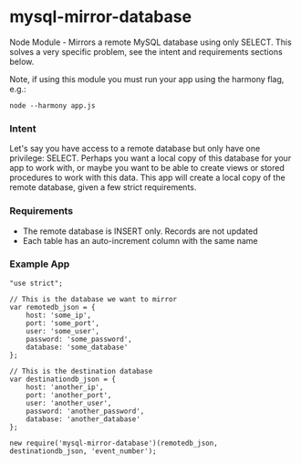 mysql-mirror-database
=====================

Node Module - Mirrors a remote MySQL database using only SELECT.  This solves a very specific problem, see the intent and requirements sections below.

Note, if using this module you must run your app using the harmony flag, e.g.:
```
node --harmony app.js
```

### Intent
Let's say you have access to a remote database but only have one privilege: SELECT.  Perhaps you want a local copy of this database for your app to work with, or maybe you want to be able to create views or stored procedures to work with this data.  This app will create a local copy of the remote database, given a few strict requirements.

### Requirements
* The remote database is INSERT only.  Records are not updated
* Each table has an auto-increment column with the same name

### Example App

```
"use strict";

// This is the database we want to mirror
var remotedb_json = {
    host: 'some_ip',
    port: 'some_port',
    user: 'some_user',
    password: 'some_password',
    database: 'some_database'
};

// This is the destination database
var destinationdb_json = {
    host: 'another_ip',
    port: 'another_port',
    user: 'another_user',
    password: 'another_password',
    database: 'another_database'
};

new require('mysql-mirror-database')(remotedb_json, destinationdb_json, 'event_number');
```